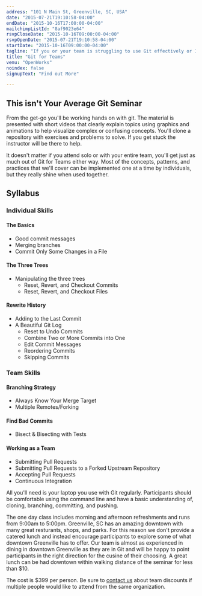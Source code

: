 ```yaml
---
address: "101 N Main St, Greenville, SC, USA"
date: "2015-07-21T19:10:58-04:00"
endDate: "2015-10-16T17:00:00-04:00"
mailchimpListId: "8af9023e64"
rsvpCloseDate: "2015-10-16T09:00:00-04:00"
rsvpOpenDate: "2015-07-21T19:10:58-04:00"
startDate: "2015-10-16T09:00:00-04:00"
tagline: "If you or your team is struggling to use Git effectively or If you know you could get more from your VCS, this class is for you."
title: "Git for Teams"
venu: "OpenWorks"
noindex: false
signupText: "Find out More"

---
```


## This isn't Your Average Git Seminar

From the get-go you'll be working hands on with git. The material is presented with short videos that clearly explain topics using graphics and animations to help visualize complex or confusing concepts. You'll clone a repository with exercises and problems to solve. If you get stuck the instructor will be there to help.

It doesn't matter if you attend solo or with your entire team, you'll get just as much out of Git for Teams either way. Most of the concepts, patterns, and practices that we'll cover can be implemented one at a time by individuals, but they really shine when used together.

## Syllabus

### Individual Skills

#### The Basics

  * Good commit messages
  * Merging branches
  * Commit Only Some Changes in a File

#### The Three Trees

  * Manipulating the three trees
	* Reset, Revert, and Checkout Commits
	* Reset, Revert, and Checkout Files

#### Rewrite History

  * Adding to the Last Commit
  * A Beautiful Git Log
    * Reset to Undo Commits
    * Combine Two or More Commits into One
    * Edit Commit Messages
    * Reordering Commits
    * Skipping Commits

### Team Skills

#### Branching Strategy

  * Always Know Your Merge Target
  * Multiple Remotes/Forking

#### Find Bad Commits

  * Bisect & Bisecting with Tests

#### Working as a Team

  * Submitting Pull Requests
  * Submitting Pull Requests to a Forked Upstream Repository
  * Accepting Pull Requests
  * Continuous Integration

<!--more-->

All you'll need is your laptop you use with Git regularly. Participants should be comfortable using the command line and have a basic understanding of, cloning, branching, committing, and pushing.

The one day class includes morning and afternoon refreshments and runs from 9:00am to 5:00pm. Greenville, SC has an amazing downtown with many great resturants, shops, and parks. For this reason we don't provide a catered lunch and instead encourage participants to explore some of what downtown Greenville has to offer. Our team is almost as experienced in dining in downtown Greenville as they are in Git and will be happy to point participants in the right direction for the cusine of their choosing. A great lunch can be had downtown within walking distance of the seminar for less than $10.

The cost is $399 per person. Be sure to <a href="mailto:training@simmplybinary.com">contact us</a> about team discounts if multiple people would like to attend from the same organization.

